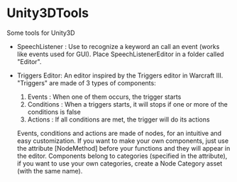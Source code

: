 # Unity3DTools
Some tools for Unity3D

- SpeechListener :
  Use to recognize a keyword an call an event (works like events used for GUI).
  Place SpeechListenerEditor in a folder called "Editor".

- Triggers Editor:
  An editor inspired by the Triggers editor in Warcraft III.
  "Triggers" are made of 3 types of components:
    1) Events : When one of them occurs, the trigger starts
	2) Conditions : When a triggers starts, it will stops if one or more of the conditions is false
	3) Actions : If all conditions are met, the trigger will do its actions
  
  Events, conditions and actions are made of nodes, for an intuitive and easy customization.
  If you want to make your own components, just use the attribute [NodeMethod] before your functions and they will appear in the editor.
  Components belong to categories (specified in the attribute), if you want to use your own categories, create a Node Category asset (with the same name).